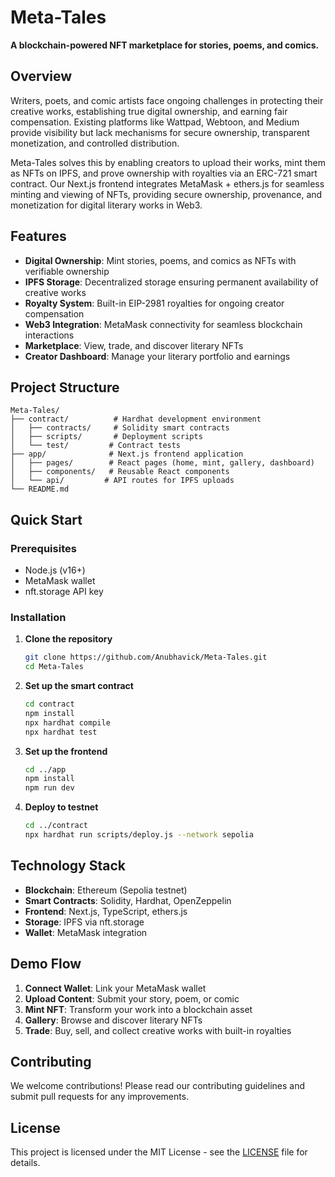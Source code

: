 # Meta-Tales

**A blockchain-powered NFT marketplace for stories, poems, and comics.**

## Overview

Writers, poets, and comic artists face ongoing challenges in protecting their creative works, establishing true digital ownership, and earning fair compensation. Existing platforms like Wattpad, Webtoon, and Medium provide visibility but lack mechanisms for secure ownership, transparent monetization, and controlled distribution.

Meta-Tales solves this by enabling creators to upload their works, mint them as NFTs on IPFS, and prove ownership with royalties via an ERC-721 smart contract. Our Next.js frontend integrates MetaMask + ethers.js for seamless minting and viewing of NFTs, providing secure ownership, provenance, and monetization for digital literary works in Web3.

## Features

- **Digital Ownership**: Mint stories, poems, and comics as NFTs with verifiable ownership
- **IPFS Storage**: Decentralized storage ensuring permanent availability of creative works
- **Royalty System**: Built-in EIP-2981 royalties for ongoing creator compensation
- **Web3 Integration**: MetaMask connectivity for seamless blockchain interactions
- **Marketplace**: View, trade, and discover literary NFTs
- **Creator Dashboard**: Manage your literary portfolio and earnings

## Project Structure

```
Meta-Tales/
├── contract/          # Hardhat development environment
│   ├── contracts/     # Solidity smart contracts
│   ├── scripts/       # Deployment scripts
│   └── test/         # Contract tests
├── app/              # Next.js frontend application
│   ├── pages/        # React pages (home, mint, gallery, dashboard)
│   ├── components/   # Reusable React components
│   └── api/         # API routes for IPFS uploads
└── README.md
```

## Quick Start

### Prerequisites
- Node.js (v16+)
- MetaMask wallet
- nft.storage API key

### Installation

1. **Clone the repository**
   ```bash
   git clone https://github.com/Anubhavick/Meta-Tales.git
   cd Meta-Tales
   ```

2. **Set up the smart contract**
   ```bash
   cd contract
   npm install
   npx hardhat compile
   npx hardhat test
   ```

3. **Set up the frontend**
   ```bash
   cd ../app
   npm install
   npm run dev
   ```

4. **Deploy to testnet**
   ```bash
   cd ../contract
   npx hardhat run scripts/deploy.js --network sepolia
   ```

## Technology Stack

- **Blockchain**: Ethereum (Sepolia testnet)
- **Smart Contracts**: Solidity, Hardhat, OpenZeppelin
- **Frontend**: Next.js, TypeScript, ethers.js
- **Storage**: IPFS via nft.storage
- **Wallet**: MetaMask integration

## Demo Flow

1. **Connect Wallet**: Link your MetaMask wallet
2. **Upload Content**: Submit your story, poem, or comic
3. **Mint NFT**: Transform your work into a blockchain asset
4. **Gallery**: Browse and discover literary NFTs
5. **Trade**: Buy, sell, and collect creative works with built-in royalties

## Contributing

We welcome contributions! Please read our contributing guidelines and submit pull requests for any improvements.

## License

This project is licensed under the MIT License - see the [LICENSE](LICENSE) file for details.
